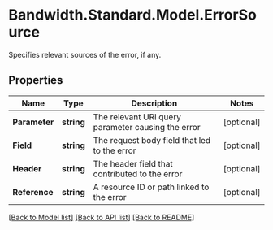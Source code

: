 # Bandwidth.Standard.Model.ErrorSource
Specifies relevant sources of the error, if any.

## Properties

Name | Type | Description | Notes
------------ | ------------- | ------------- | -------------
**Parameter** | **string** | The relevant URI query parameter causing the error | [optional] 
**Field** | **string** | The request body field that led to the error | [optional] 
**Header** | **string** | The header field that contributed to the error | [optional] 
**Reference** | **string** | A resource ID or path linked to the error | [optional] 

[[Back to Model list]](../README.md#documentation-for-models) [[Back to API list]](../README.md#documentation-for-api-endpoints) [[Back to README]](../README.md)

